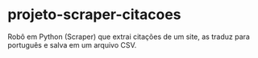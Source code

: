 # projeto-scraper-citacoes
Robô em Python (Scraper) que extrai citações de um site, as traduz para português e salva em um arquivo CSV.

